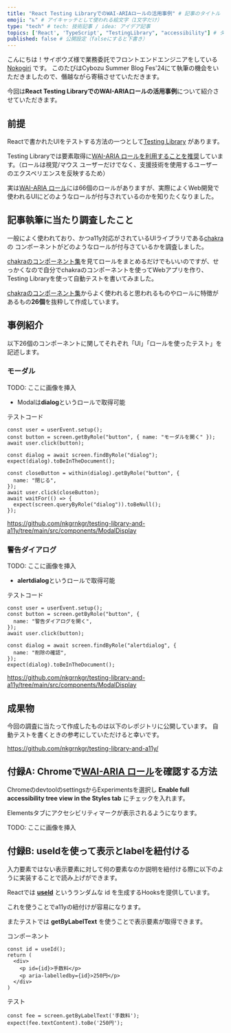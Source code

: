 ```yaml
---
title: "React Testing LibraryでのWAI-ARIAロールの活用事例" # 記事のタイトル
emoji: "♿️" # アイキャッチとして使われる絵文字（1文字だけ）
type: "tech" # tech: 技術記事 / idea: アイデア記事
topics: ['React', 'TypeScript', "TestingLibrary", "accessibility"] # タグ。["markdown", "rust", "aws"]のように指定する
published: false # 公開設定（falseにすると下書き）
---
```


こんにちは！サイボウズ様で業務委託でフロントエンドエンジニアをしている [Nokogiri](https://twitter.com/nkgrnkgr) です。
このたびはCybozu Summer Blog Fes'24にて執筆の機会をいただきましたので、僭越ながら寄稿させていただきます。

今回は**React Testing LibraryでのWAI-ARIAロールの活用事例**について紹介させていただきます。

## 前提

Reactで書かれたUIをテストする方法の一つとして[Testing Library](https://testing-library.com/) があります。

Testing Libraryでは要素取得に[WAI-ARIA ロールを利用することを推奨](https://testing-library.com/docs/queries/about/#priority)しています。（ロールは視覚/マウス ユーザーだけでなく、支援技術を使用するユーザーのエクスペリエンスを反映するため）


実は[WAI-ARIA ロール](https://developer.mozilla.org/ja/docs/Web/Accessibility/ARIA/Roles)には66個のロールがありますが、実際によくWeb開発で使われるUIにどのようなロールが付与されているのかを知りたくなりました。


## 記事執筆に当たり調査したこと

一般によく使われており、かつa11y対応がされているUIライブラリである[chakra](https://v2.chakra-ui.com/) の コンポーネントがどのようなロールが付与さているかを調査しました。

[chakraのコンポーネント集](https://v2.chakra-ui.com/docs/components)を見てロールをまとめるだけでもいいのですが、せっかくなので自分でchakraのコンポーネントを使ってWebアプリを作り、Testing Libraryを使って自動テストを書いてみました。

[chakraのコンポーネント集](https://v2.chakra-ui.com/docs/components)からよく使われると思われるものやロールに特徴があるもの**26個**を抜粋して作成しています。

## 事例紹介

以下26個のコンポーネントに関してそれぞれ「UI」「ロールを使ったテスト」を記述します。

### モーダル

TODO: ここに画像を挿入

- Modalは**dialog**というロールで取得可能

テストコード

```tsx
const user = userEvent.setup();
const button = screen.getByRole("button", { name: "モーダルを開く" });
await user.click(button);

const dialog = await screen.findByRole("dialog");
expect(dialog).toBeInTheDocument();

const closeButton = within(dialog).getByRole("button", {
  name: "閉じる",
});
await user.click(closeButton);
await waitFor(() => {
  expect(screen.queryByRole("dialog")).toBeNull();
});
```

https://github.com/nkgrnkgr/testing-library-and-a11y/tree/main/src/components/ModalDisplay


### 警告ダイアログ

TODO: ここに画像を挿入

- **alertdialog**というロールで取得可能

テストコード

```tsx
const user = userEvent.setup();
const button = screen.getByRole("button", {
  name: "警告ダイアログを開く",
});
await user.click(button);

const dialog = await screen.findByRole("alertdialog", {
  name: "削除の確認",
});
expect(dialog).toBeInTheDocument();
```

https://github.com/nkgrnkgr/testing-library-and-a11y/tree/main/src/components/ModalDisplay






## 成果物

今回の調査に当たって作成したものは以下のレポジトリに公開しています。
自動テストを書くときの参考にしていただけると幸いです。

https://github.com/nkgrnkgr/testing-library-and-a11y/

## 付録A: Chromeで[WAI-ARIA ロール](https://developer.mozilla.org/ja/docs/Web/Accessibility/ARIA/Roles)を確認する方法

ChromeのdevtoolのsettingsからExperimentsを選択し **Enable full accessibility tree view in the Styles tab** にチェックを入れます。

Elementsタブにアクセシビリティマークが表示されるようになります。

TODO: ここに画像を挿入

## 付録B: useIdを使って表示とlabelを紐付ける

入力要素ではない表示要素に対して何の要素なのか説明を紐付ける際に以下のように実装することで読み上げができます。

Reactでは [**useId**](https://ja.react.dev/reference/react/useId) というランダムな id を生成するHooksを提供しています。

これを使うことでa11yの紐付けが容易になります。

またテストでは **getByLabelText** を使うことで表示要素が取得できます。


コンポーネント
```tsx
const id = useId();
return (
  <div>
    <p id={id}>手数料</p>
    <p aria-labelledby={id}>250円</p>
  </div>
)
```

テスト
```tsx
const fee = screen.getByLabelText('手数料');
expect(fee.textContent).toBe('250円');

```





